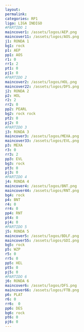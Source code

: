 ```yaml
---
layout: 
permalink: 
categories: RP1
liga: LIGA INDIGO
#PARTIDO 1
maincover1: /assets/logos/AEP.png
maincover11: /assets/logos/AOS.png
j1: RONDA 1
bg1: rock
p1: AEP
pp1: AOS
r1: 0
rr1: 2
pt1: 0
pj1: 0
#PARTIDO 2
maincover2: /assets/logos/HOL.png
maincover22: /assets/logos/DFS.png
j2: RONDA 2
p2: HOL
r2: 2
rr2: 0
pp2: PEARL
bg2: rock rock
pt2: 0
pj2: 0
#PARTIDO 3
j3: RONDA 3
maincover3: /assets/logos/MEXA.png
maincover33: /assets/logos/EVL.png
p3: MEXA
r3: 0
rr3: 2
pp3: EVL
bg3: rock
pt3: 0
pj3: 0
#PARTIDO 4
j4: RONDA 4
maincover4: /assets/logos/BNT.png
maincover44: /assets/logos/RNT.png
bg4: rock 
p4: BNT
r4: 0
rr4: 0
pp4: RNT
pt4: 0
pj4: 0
#PARTIDO 5
j5: RONDA 5
maincover5: /assets/logos/BDLF.png
maincover55: /assets/logos/GDI.png
bg5: rock 
p5: WZP
r5: 0
rr5: 0
pp5: HEL
pt5: 0
pj5: 0
#PARTIDO 6
j6: RONDA 6
maincover6: /assets/logos/DFS.png
maincover66: /assets/logos/FTB.png
p6: PLAT
r6: 0
rr6:  0
pp6: DES
bg6: rock
pt6: 0
pj6: 0
---
```

